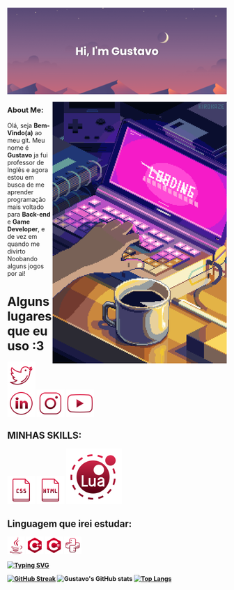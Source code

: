 ![MasterHead](banner.png)

<img align="right" alt="coding" width=400 src="git.gif">
<h3 aligh="left">About Me:</h3>
<p align="left">Olá, seja <b>Bem-Vindo(a)</b> ao meu git. Meu nome é <b>Gustavo</b> ja fui professor de Inglês e agora estou em busca de me aprender  programação mais voltado para <strong>Back-end</strong> e <strong>Game Developer</strong>, e de vez em quando me divirto Noobando alguns jogos por ai!</p>

<h1 align="left"><strong> Alguns lugares que eu uso :3</h1>
<p align="left">
<a href="https://twitter.com/GuhstavoZxx" target="blank"><img align="center" src="img/twitter.svg" alt="" height="64" width="64"/></a>
<a href="https://www.linkedin.com/in/gustavo-r/" target="blank"><img align="center" src="img/ID.svg" alt="" height="64" width="64" /></a>
<a href="https://www.instagram.com/guhstavo.r/" target="blank"><img align="center" src="img/instagram.svg" alt="" height="64" width="64" /></a>
<a href="https://www.youtube.com/channel/UCdYmlsE51bK_NhNrTyRtBJQ" target="blank"><img align="center" src="img/youtube.svg" alt="" height="64" width="64" /></a>
</p>
<h2 align="left"><strong>MINHAS SKILLS:</h2>
<p align="left"> <img src="img/css.png"/>
<img src="img/html.png"/>
<img src="img/lua.svg"/>


<h2 align="left"><strong>Linguagem que irei estudar:</h2>

<img src="img/java.svg" width = 40/>
<img src="img/C++.svg" width = 40 />
<img src="img/C.svg" width = 40/>
<img src="img/python.svg" width = 40 />


<a href="https://git.io/typing-svg"><img src="https://readme-typing-svg.demolab.com/?font=Fira+Code&pause=1000&color=E21D46&width=435&lines=Please+stand+by...;I+will+get+my+coffee." alt="Typing SVG" /></a>

[![GitHub Streak](https://streak-stats.demolab.com?user=devgustaR&theme=dracula)](https://git.io/streak-stats)
![Gustavo's GitHub stats](https://github-readme-stats.vercel.app/api?username=devGustaR&show_icons=true&theme=dracula)
[![Top Langs](https://github-readme-stats.vercel.app/api/top-langs/?username=devGustaR&langs_count=8&theme=dracula)](https://github.com/anuraghazra/github-readme-stats)